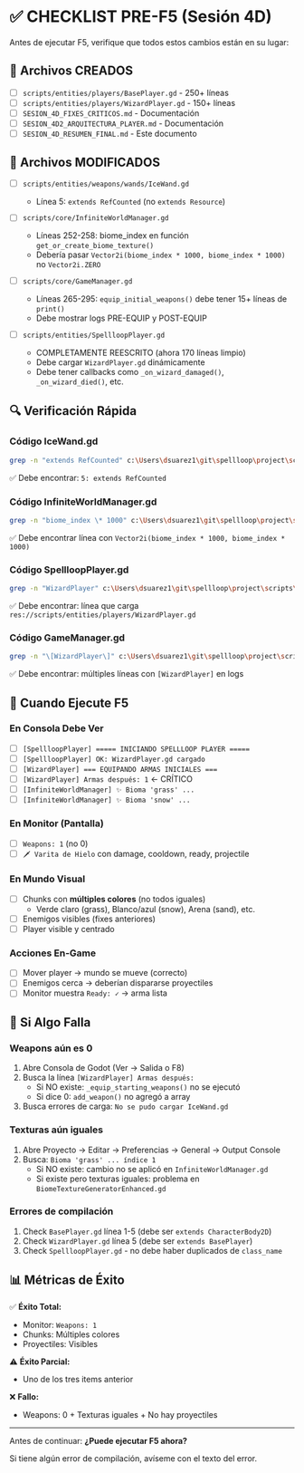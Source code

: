 # ✅ CHECKLIST PRE-F5 (Sesión 4D)

Antes de ejecutar F5, verifique que todos estos cambios están en su lugar:

## 📁 Archivos CREADOS

- [ ] `scripts/entities/players/BasePlayer.gd` - 250+ líneas
- [ ] `scripts/entities/players/WizardPlayer.gd` - 150+ líneas
- [ ] `SESION_4D_FIXES_CRITICOS.md` - Documentación
- [ ] `SESION_4D2_ARQUITECTURA_PLAYER.md` - Documentación
- [ ] `SESION_4D_RESUMEN_FINAL.md` - Este documento

## 📝 Archivos MODIFICADOS

- [ ] `scripts/entities/weapons/wands/IceWand.gd`
  - Línea 5: `extends RefCounted` (no `extends Resource`)

- [ ] `scripts/core/InfiniteWorldManager.gd`
  - Líneas 252-258: biome_index en función `get_or_create_biome_texture()`
  - Debería pasar `Vector2i(biome_index * 1000, biome_index * 1000)` no `Vector2i.ZERO`

- [ ] `scripts/core/GameManager.gd`
  - Líneas 265-295: `equip_initial_weapons()` debe tener 15+ líneas de `print()`
  - Debe mostrar logs PRE-EQUIP y POST-EQUIP

- [ ] `scripts/entities/SpellloopPlayer.gd`
  - COMPLETAMENTE REESCRITO (ahora 170 líneas limpio)
  - Debe cargar `WizardPlayer.gd` dinámicamente
  - Debe tener callbacks como `_on_wizard_damaged()`, `_on_wizard_died()`, etc.

## 🔍 Verificación Rápida

### Código IceWand.gd
```bash
grep -n "extends RefCounted" c:\Users\dsuarez1\git\spellloop\project\scripts\entities\weapons\wands\IceWand.gd
```
✅ Debe encontrar: `5: extends RefCounted`

### Código InfiniteWorldManager.gd
```bash
grep -n "biome_index \* 1000" c:\Users\dsuarez1\git\spellloop\project\scripts\core\InfiniteWorldManager.gd
```
✅ Debe encontrar línea con `Vector2i(biome_index * 1000, biome_index * 1000)`

### Código SpellloopPlayer.gd
```bash
grep -n "WizardPlayer" c:\Users\dsuarez1\git\spellloop\project\scripts\entities\SpellloopPlayer.gd
```
✅ Debe encontrar: línea que carga `res://scripts/entities/players/WizardPlayer.gd`

### Código GameManager.gd
```bash
grep -n "\[WizardPlayer\]" c:\Users\dsuarez1\git\spellloop\project\scripts\core\GameManager.gd
```
✅ Debe encontrar: múltiples líneas con `[WizardPlayer]` en logs

## 🧪 Cuando Ejecute F5

### En Consola Debe Ver
- [ ] `[SpellloopPlayer] ===== INICIANDO SPELLLOOP PLAYER =====`
- [ ] `[SpellloopPlayer] OK: WizardPlayer.gd cargado`
- [ ] `[WizardPlayer] === EQUIPANDO ARMAS INICIALES ===`
- [ ] `[WizardPlayer] Armas después: 1` ← CRÍTICO
- [ ] `[InfiniteWorldManager] ✨ Bioma 'grass' ...`
- [ ] `[InfiniteWorldManager] ✨ Bioma 'snow' ...`

### En Monitor (Pantalla)
- [ ] `Weapons: 1` (no 0)
- [ ] `🗡️ Varita de Hielo` con damage, cooldown, ready, projectile

### En Mundo Visual
- [ ] Chunks con **múltiples colores** (no todos iguales)
  - Verde claro (grass), Blanco/azul (snow), Arena (sand), etc.
- [ ] Enemigos visibles (fixes anteriores)
- [ ] Player visible y centrado

### Acciones En-Game
- [ ] Mover player → mundo se mueve (correcto)
- [ ] Enemigos cerca → deberían dispararse proyectiles
- [ ] Monitor muestra `Ready: ✓` → arma lista

## 🚨 Si Algo Falla

### Weapons aún es 0
1. Abre Consola de Godot (Ver → Salida o F8)
2. Busca la línea `[WizardPlayer] Armas después:`
   - Si NO existe: `_equip_starting_weapons()` no se ejecutó
   - Si dice 0: `add_weapon()` no agregó a array
3. Busca errores de carga: `No se pudo cargar IceWand.gd`

### Texturas aún iguales
1. Abre Proyecto → Editar → Preferencias → General → Output Console
2. Busca: `Bioma 'grass' ... índice 1`
   - Si NO existe: cambio no se aplicó en `InfiniteWorldManager.gd`
   - Si existe pero texturas iguales: problema en `BiomeTextureGeneratorEnhanced.gd`

### Errores de compilación
1. Check `BasePlayer.gd` línea 1-5 (debe ser `extends CharacterBody2D`)
2. Check `WizardPlayer.gd` línea 5 (debe ser `extends BasePlayer`)
3. Check `SpellloopPlayer.gd` - no debe haber duplicados de `class_name`

## 📊 Métricas de Éxito

✅ **Éxito Total:**
- Monitor: `Weapons: 1`
- Chunks: Múltiples colores
- Proyectiles: Visibles

⚠️ **Éxito Parcial:**
- Uno de los tres items anterior

❌ **Fallo:**
- Weapons: 0 + Texturas iguales + No hay proyectiles

---

Antes de continuar: **¿Puede ejecutar F5 ahora?**

Si tiene algún error de compilación, avíseme con el texto del error.
